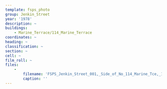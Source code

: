 ```yaml
---
template: fsps_photo
group: Jenkin_Street
year: '1978'
description: ~
buildings:
    - Marine_Terrace/114_Marine_Terrace
coordinates: ~
heading: ~
classification: ~
section: ~
cell: ~
film_roll: ~
files:
    -
        filename: 'FSPS_Jenkin_Street_001,_Side_of_No_114_Marine_Tce,_16-6-H,_1978.png'
        caption: ''
---
```

